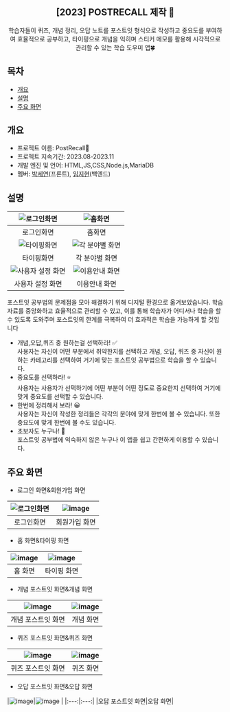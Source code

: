 <div align="center">
<h2>[2023] POSTRECALL 제작 📝</h2>
학습자들이 퀴즈, 개념 정리, 오답 노트를 포스트잇 형식으로 작성하고 중요도를 부여하여 효율적으로 공부하고, 타이핑으로 개념을 익히며 스티커 메모를 활용해 시각적으로 관리할 수 있는 학습 도우미 앱🍀
</div>

## 목차
  - [개요](#개요) 
  - [설명](#설명)
  - [주요 화면](#주요-화면)

## 개요
- 프로젝트 이름: PostRecall📝
- 프로젝트 지속기간: 2023.08-2023.11
- 개발 엔진 및 언어: HTML,JS,CSS,Node.js,MariaDB
- 멤버: <a href="https://github.com/seyeonparkk">박세연</a>(프론트), <a href="https://github.com/mic050r">임지현</a>(백엔드)


## 설명
| <div style="text-align:center">![로그인화면](https://github.com/PostRecall/.github/assets/113195498/0344864b-5024-4e31-acfc-929876af1b0d)</div> | <div style="text-align:center">![홈화면](https://github.com/PostRecall/.github/assets/113195498/bf684e98-2273-48a1-9a1a-14a81bbfa38e)</div> |
| --- | --- |
| <div style="text-align:center">로그인화면</div> | <div style="text-align:center">홈화면</div> |
| <div style="text-align:center">![타이핑화면](https://github.com/PostRecall/.github/assets/113195498/1f2f22a4-61bb-4e8c-a9c2-09c645b829d7)</div> | <div style="text-align:center">![각 분야별 화면](https://github.com/PostRecall/.github/assets/113195498/2d458453-9301-4768-96c5-f0f74890c366)</div> |
| <div style="text-align:center">타이핑화면</div> | <div style="text-align:center">각 분야별 화면</div> |
| <div style="text-align:center">![사용자 설정 화면](https://github.com/PostRecall/.github/assets/113195498/f6a78f8e-b869-47f2-aaeb-362f68601bfc)</div> | <div style="text-align:center">![이용안내 화면](https://github.com/PostRecall/.github/assets/113195498/e75e502f-deec-4bf9-9266-622165e1a532)</div> |
| <div style="text-align:center">사용자 설정 화면</div> | <div style="text-align:center">이용안내 화면</div> |




포스트잇 공부법의 문제점을 모아 해결하기 위해 디지털 환경으로 옮겨보았습니다. 학습 자료를 중앙화하고 효율적으로 관리할 수 있고, 이를 통해 학습자가 어디서나 학습을 할 수 있도록 도와주며 포스트잇의 한계를 극복하여 더 효과적은 학습을 가능하게 할 것입니다  <br>
- 개념,오답,퀴즈 중 원하는걸 선택하라! ✅<br>
사용자는 자신이 어떤 부분에서 취약한지를 선택하고 개념, 오답, 퀴즈 중 자신이 원하는 카테고리를 선택하여 거기에 맞는 포스트잇 공부법으로 학습을 할 수 있습니다.
- 중요도를 선택하라! ⭐<br>
사용자는 사용자가 선택하기에 어떤 부분이 어떤 정도로 중요한지 선택하여 거기에 맞게 중요도를 선택할 수 있습니다.
- 한번에 정리해서 보라! 😀<br>
사용자는 자신이 작성한 정리들은 각각의 분야에 맞게 한번에 볼 수 있습니다. 또한 중요도에 맞게 한번에 볼 수도 있습니다. 
- 초보자도 누구나! 👶<br>
포스트잇 공부법에 익숙하지 않은 누구나 이 앱을 쉽고 간편하게 이용할 수 있습니다.


## 주요 화면

- 로그인 화면&회원가입 화면

![로그인화면](https://github.com/PostRecall/.github/assets/113195498/0344864b-5024-4e31-acfc-929876af1b0d)|![image](https://github.com/PostRecall/.github/assets/113195498/ef55af65-6314-42b5-887d-5a2daace98bb)|
|:---:|:---:|
|로그인화면|회원가입 화면|



- 홈 화면&타이핑 화면

|![image](https://github.com/PostRecall/.github/assets/113195498/3ede884a-ab84-43dd-8181-6671495d63d8)|![image](https://github.com/PostRecall/.github/assets/113195498/ae41a065-9cbd-4e41-a93e-e6bd5dd65615)|
|:---:|:---:|
|홈 화면|타이핑 화면|

- 개념 포스트잇 화면&개념 화면

|![image](https://github.com/PostRecall/.github/assets/113195498/85a0003c-a40d-49f5-8a93-a7e6706cf412)|![image](https://github.com/PostRecall/.github/assets/113195498/265bd24e-99af-4559-8fe3-53696465e31c)|
|:---:|:---:|
|개념 포스트잇 화면|개념 화면|

- 퀴즈 포스트잇 화면&퀴즈 화면

|![image](https://github.com/PostRecall/.github/assets/113195498/35a6409a-41bc-43e7-b006-4225ed889026)|![image](https://github.com/PostRecall/.github/assets/113195498/2593b3cb-391f-4471-bcb2-dae9874dc3ad)|
|:---:|:---:|
|퀴즈 포스트잇 화면|퀴즈 화면|

- 오답 포스트잇 화면&오답 화면

|![image](https://github.com/PostRecall/.github/assets/113195498/7c3a9eb4-cfe2-46bf-b93d-40fb17b9d9ba)|![image](https://github.com/PostRecall/.github/assets/113195498/a73b5deb-36d2-40ad-bc51-0538d59d0f26)
|
|:---:|:---:|
|오답 포스트잇 화면|오답 화면|
